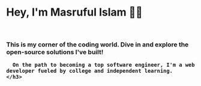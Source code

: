 <!DOCTYPE html>
<html>
  <body>
    <h1>Hey, I'm Masruful Islam 👋🏼</h1>
    <br>
    <h3>
      This is my corner of the coding world. Dive in and explore the open-source solutions I've built!
      
      On the path to becoming a top software engineer, I'm a web developer fueled by college and independent learning.
    </h3>
  </body>
</html>
